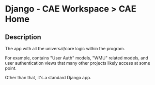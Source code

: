 # Django - CAE Workspace > CAE Home

## Description
The app with all the universal/core logic within the program.

For example, contains "User Auth" models, "WMU" related models, and user authentication views that many other projects
likely access at some point.

Other than that, it's a standard Django app.
